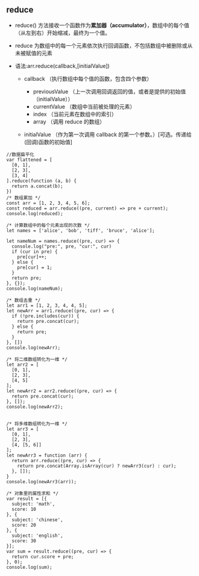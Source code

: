## reduce

- reduce() 方法接收一个函数作为**累加器（accumulator）**，数组中的每个值（从左到右）开始缩减，最终为一个值。
- reduce 为数组中的每一个元素依次执行回调函数，不包括数组中被删除或从未被赋值的元素

- 语法:arr.reduce(callback,[initialValue])

  - callback （执行数组中每个值的函数，包含四个参数）

    - previousValue （上一次调用回调返回的值，或者是提供的初始值（initialValue））
    - currentValue （数组中当前被处理的元素）
    - index （当前元素在数组中的索引）
    - array （调用 reduce 的数组）

  - initialValue （作为第一次调用 callback 的第一个参数。）[可选。传递给(回调)函数的初始值]

```
//数据扁平化
var flattened = [
  [0, 1],
  [2, 3],
  [3, 4]
].reduce(function (a, b) {
  return a.concat(b);
})
/* 数组累加 */
const arr = [1, 2, 3, 4, 5, 6];
const reduced = arr.reduce((pre, current) => pre + current);
console.log(reduced);

/* 计算数组中的每个元素出现的次数 */
let names = ['alice', 'bob', 'tiff', 'bruce', 'alice'];

let nameNum = names.reduce((pre, cur) => {
  console.log("pre:", pre, "cur:", cur)
  if (cur in pre) {
    pre[cur]++;
  } else {
    pre[cur] = 1;
  }
  return pre;
}, {});
console.log(nameNum);

/* 数组去重 */
let arr1 = [1, 2, 3, 4, 4, 5];
let newArr = arr1.reduce((pre, cur) => {
  if (!pre.includes(cur)) {
    return pre.concat(cur);
  } else {
    return pre;
  }
}, [])
console.log(newArr);

/* 将二维数组转化为一维 */
let arr2 = [
  [0, 1],
  [2, 3],
  [4, 5]
];
let newArr2 = arr2.reduce((pre, cur) => {
  return pre.concat(cur);
}, []);
console.log(newArr2);


/* 将多维数组转化为一维 */
let arr3 = [
  [0, 1],
  [2, 3],
  [4, [5, 6]]
];
let newArr3 = function (arr) {
  return arr.reduce((pre, cur) => {
    return pre.concat(Array.isArray(cur) ? newArr3(cur) : cur);
  }, []);
}
console.log(newArr3(arr));

/* 对象里的属性求和 */
var result = [{
  subject: 'math',
  score: 10
}, {
  subject: 'chinese',
  score: 20
}, {
  subject: 'english',
  score: 30
}];
var sum = result.reduce((pre, cur) => {
  return cur.score + pre;
}, 0);
console.log(sum);
```
